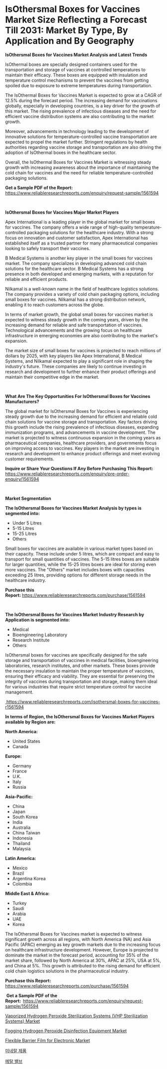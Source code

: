 <p><h1>IsOthersmal Boxes for Vaccines Market Size Reflecting a Forecast Till 2031: Market By Type, By Application and By Geography</h1></p><p><strong>IsOthersmal Boxes for Vaccines Market Analysis and Latest Trends</strong></p>
<p><p>IsOthermal boxes are specially designed containers used for the transportation and storage of vaccines at controlled temperatures to maintain their efficacy. These boxes are equipped with insulation and temperature control mechanisms to prevent the vaccines from getting spoiled due to exposure to extreme temperatures during transportation.</p><p>The IsOthermal Boxes for Vaccines Market is expected to grow at a CAGR of 12.5% during the forecast period. The increasing demand for vaccinations globally, especially in developing countries, is a key driver for the growth of this market. The rising prevalence of infectious diseases and the need for efficient vaccine distribution systems are also contributing to the market growth.</p><p>Moreover, advancements in technology leading to the development of innovative solutions for temperature-controlled vaccine transportation are expected to propel the market further. Stringent regulations by health authorities regarding vaccine storage and transportation are also driving the adoption of IsOthermal boxes in the healthcare sector.</p><p>Overall, the IsOthermal Boxes for Vaccines Market is witnessing steady growth with increasing awareness about the importance of maintaining the cold chain for vaccines and the need for reliable temperature-controlled packaging solutions.</p></p>
<p><strong>Get a Sample PDF of the Report:&nbsp;</strong> <a href="https://www.reliableresearchreports.com/enquiry/request-sample/1561594">https://www.reliableresearchreports.com/enquiry/request-sample/1561594</a></p>
<p>&nbsp;</p>
<p><strong>IsOthersmal Boxes for Vaccines Major Market Players</strong></p>
<p><p>Apex International is a leading player in the global market for small boxes for vaccines. The company offers a wide range of high-quality temperature-controlled packaging solutions for the healthcare industry. With a strong focus on innovation and customer satisfaction, Apex International has established itself as a trusted partner for many pharmaceutical companies looking to safely transport their vaccines.</p><p>B Medical Systems is another key player in the small boxes for vaccines market. The company specializes in developing advanced cold chain solutions for the healthcare sector. B Medical Systems has a strong presence in both developed and emerging markets, with a reputation for reliable and efficient products. </p><p>Nilkamal is a well-known name in the field of healthcare logistics solutions. The company provides a variety of cold chain packaging options, including small boxes for vaccines. Nilkamal has a strong distribution network, enabling it to reach customers across the globe. </p><p>In terms of market growth, the global small boxes for vaccines market is expected to witness steady growth in the coming years, driven by the increasing demand for reliable and safe transportation of vaccines. Technological advancements and the growing focus on healthcare infrastructure in emerging economies are also contributing to the market's expansion. </p><p>The market size of small boxes for vaccines is projected to reach millions of dollars by 2025, with key players like Apex International, B Medical Systems, and Nilkamal expected to play a significant role in shaping the industry's future. These companies are likely to continue investing in research and development to further enhance their product offerings and maintain their competitive edge in the market.</p></p>
<p>&nbsp;</p>
<p><strong>What Are The Key Opportunities For IsOthersmal Boxes for Vaccines Manufacturers?</strong></p>
<p><p>The global market for IsOthersmal Boxes for Vaccines is experiencing steady growth due to the increasing demand for efficient and reliable cold chain solutions for vaccine storage and transportation. Key factors driving this growth include the rising prevalence of infectious diseases, expanding immunization programs, and advancements in vaccine development. The market is projected to witness continuous expansion in the coming years as pharmaceutical companies, healthcare providers, and governments focus on improving access to vaccines. Key players in the market are investing in research and development to enhance product offerings and meet evolving customer requirements.</p></p>
<p><strong>Inquire or Share Your Questions If Any Before Purchasing This Report:</strong> <a href="https://www.reliableresearchreports.com/enquiry/pre-order-enquiry/1561594">https://www.reliableresearchreports.com/enquiry/pre-order-enquiry/1561594</a></p>
<p>&nbsp;</p>
<p><strong>Market Segmentation</strong></p>
<p><strong>The IsOthersmal Boxes for Vaccines Market Analysis by types is segmented into:</strong></p>
<p><ul><li>Under 5 Litres</li><li>5-15 Litres</li><li>15-25 Litres</li><li>Others</li></ul></p>
<p><p>Small boxes for vaccines are available in various market types based on their capacity. These include under 5 litres, which are compact and easy to transport for small quantities of vaccines. The 5-15 litres boxes are suitable for larger quantities, while the 15-25 litres boxes are ideal for storing even more vaccines. The "Others" market includes boxes with capacities exceeding 25 litres, providing options for different storage needs in the healthcare industry.</p></p>
<p><strong>Purchase this Report:&nbsp;</strong><a href="https://www.reliableresearchreports.com/purchase/1561594">https://www.reliableresearchreports.com/purchase/1561594</a></p>
<p>&nbsp;</p>
<p><strong>The IsOthersmal Boxes for Vaccines Market Industry Research by Application is segmented into:</strong></p>
<p><ul><li>Medical</li><li>Bioengineering Laboratory</li><li>Research Institute</li><li>Others</li></ul></p>
<p><p>IsOthersmal boxes for vaccines are specifically designed for the safe storage and transportation of vaccines in medical facilities, bioengineering laboratories, research institutes, and other markets. These boxes provide the necessary insulation to maintain the proper temperature of vaccines, ensuring their efficacy and viability. They are essential for preserving the integrity of vaccines during transportation and storage, making them ideal for various industries that require strict temperature control for vaccine management.</p></p>
<p><a href="https://www.reliableresearchreports.com/isothersmal-boxes-for-vaccines-r1561594">&nbsp;https://www.reliableresearchreports.com/isothersmal-boxes-for-vaccines-r1561594</a></p>
<p><strong>In terms of Region, the IsOthersmal Boxes for Vaccines Market Players available by Region are:</strong></p>
<p>
    <p> <strong> North America: </strong>
        <ul>
            <li>United States</li>
            <li>Canada</li>
        </ul>
        </p> 
    <p> <strong> Europe: </strong>
        <ul>
            <li>Germany</li>
            <li>France</li>
            <li>U.K.</li>
            <li>Italy</li>
            <li>Russia</li>
        </ul>
        </p> 
    <p> <strong> Asia-Pacific: </strong>
        <ul>
            <li>China</li>
            <li>Japan</li>
            <li>South Korea</li>
            <li>India</li>
            <li>Australia</li>
            <li>China Taiwan</li>
            <li>Indonesia</li>
            <li>Thailand</li>
            <li>Malaysia</li>
        </ul>
        </p> 
    <p> <strong> Latin America: </strong>
        <ul>
            <li>Mexico</li>
            <li>Brazil</li>
            <li>Argentina Korea</li>
            <li>Colombia</li>
        </ul>
        </p> 
    <p> <strong> Middle East & Africa: </strong>
        <ul>
            <li>Turkey</li>
            <li>Saudi</li>
            <li>Arabia</li>
            <li>UAE</li>
            <li>Korea</li>
        </ul>
    </p>
    </p>
<p><p>The IsOthersmal Boxes for Vaccines market is expected to witness significant growth across all regions, with North America (NA) and Asia Pacific (APAC) emerging as key growth markets due to the increasing focus on healthcare infrastructure development. However, Europe is projected to dominate the market in the forecast period, accounting for 35% of the market share, followed by North America at 30%, APAC at 25%, USA at 5%, and China at 5%. This growth is attributed to the rising demand for efficient cold chain logistics solutions in the pharmaceutical industry.</p></p>
<p><strong>Purchase this Report: </strong><a href="https://www.reliableresearchreports.com/purchase/1561594">https://www.reliableresearchreports.com/purchase/1561594</a></p>
<p>&nbsp;<strong>Get a Sample PDF of the Report:&nbsp;&nbsp;</strong><a href="https://www.reliableresearchreports.com/enquiry/request-sample/1561594">https://www.reliableresearchreports.com/enquiry/request-sample/1561594</a></p>
<p><strong></strong></p>
<p><p><a href="https://github.com/BriaAbshire/Market-Research-Report-List-1/blob/main/vaporized-hydrogen-peroxide-sterilization-systems-vhp-sterilization-systems-market.md">Vaporized Hydrogen Peroxide Sterilization Systems (VHP Sterilization Systems) Market</a></p><p><a href="https://github.com/carlLane655/Market-Research-Report-List-1/blob/main/fogging-hydrogen-peroxide-disinfection-equipment-market.md">Fogging Hydrogen Peroxide Disinfection Equipment Market</a></p><p><a href="https://medium.com/@rasaunharrison/flexible-barrier-film-for-electronic-market-size-share-analysis-growth-trends-forecasts-2024-affb749ec780">Flexible Barrier Film for Electronic Market</a></p><p><a href="https://github.com/hook46569/Market-Research-Report-List-3/blob/main/231794175983.md">미네랄 제품</a></p><p><a href="https://github.com/JeromeRtyau89966/Market-Research-Report-List-3/blob/main/817234175982.md">메탈 밸브</a></p></p>